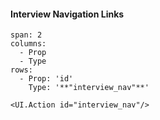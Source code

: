 #### Interview Navigation Links
```table
span: 2
columns:
  - Prop
  - Type
rows:
  - Prop: 'id'
    Type: '**"interview_nav"**'
```
```react|span-4
<UI.Action id="interview_nav"/>
```
